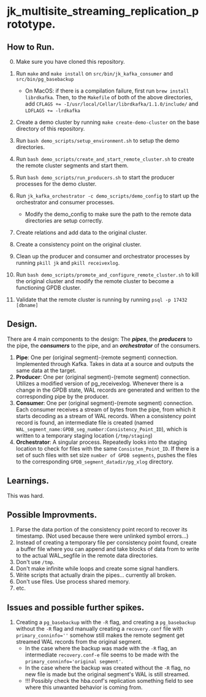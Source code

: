 # jk_multisite_streaming_replication_prototype.



## How to Run.
0. Make sure you have cloned this repository.

1. Run `make` and `make install` on `src/bin/jk_kafka_consumer` and `src/bin/pg_basebackup`
    - On MacOS: if there is a compilation failure, first run `brew install librdkafka`. Then, to the `Makefile` of both of the above directories, add `CFLAGS += -I/usr/local/Cellar/librdkafka/1.1.0/include/`
	and `LDFLAGS += -lrdkafka`

2. Create a demo cluster by running `make create-demo-cluster` on the base directory of this repository.

3. Run `bash demo_scripts/setup_environment.sh` to setup the demo directories.

4. Run `bash demo_scripts/create_and_start_remote_cluster.sh` to create the remote cluster segments and start them.

5. Run `bash demo_scripts/run_producers.sh` to start the producer processes for the demo cluster.

6. Run `jk_kafka_orchestrator -c demo_scripts/demo_config` to start up the orchestrator and consumer processes.
    -    Modify the demo_config to make sure the path to the remote data directories are setup correctly.

7. Create relations and add data to the original cluster.

8. Create a consistency point on the original cluster.

9. Clean up the producer and consumer and orchestrator processes by running `pkill jk` and `pkill receivexlog`.

10. Run `bash demo_scripts/promote_and_configure_remote_cluster.sh` to kill the original cluster and modify the remote cluster to become a functioning GPDB cluster.

11. Validate that the remote cluster is running by running `psql -p 17432 [dbname]`




## Design.
There are 4 main components to the design: The ***pipes***, the ***producers*** to the pipe, the ***consumers*** to the pipe, and an ***orchestrator*** of the consumers.
1. **Pipe**: One per (original segment)-(remote segment) connection. Implemented through Kafka. Takes in data  at a source and outputs the same data at the target.
2. **Producer**: One per (original segment)-(remote segment) connection. Utilizes a modified version of pg_receivexlog. Whenever there is a change in the GPDB state, WAL records are generated and written to the corresponding pipe by the producer.
3. **Consumer**: One per (original segment)-(remote segment) connection. Each consumer receives a stream of bytes from the pipe, from which it starts decoding as a stream of WAL records. When a consistency point record is found, an intermediate file is created (named `WAL_segment_name:GPDB_seg_number:Consistency_Point_ID`), which is written to a temporary staging location (`/tmp/staging`)
4. **Orchestrator**: A singular process. Repeatedly looks into the staging location to check for files with the same `Consisten_Point_ID`. If there is a set of such files with set size `number of GPDB segments`, pushes the files to the corresponding `GPDB_segment_datadir/pg_xlog` directory.




## Learnings.
This was hard.




## Possible Improvments.
1. Parse the data portion of the consistency point record to recover its timestamp. (Not used because there were unlinked symbol errors...)
2. Instead of creating a temporary file per consistency point found, create a buffer file where you can append and take blocks of data from to write to the actual WAL_segfile in the remote data directories.
3. Don't use `/tmp`.
4. Don't make infinite while loops and create some signal handlers.
5. Write scripts that actually drain the pipes... currently all broken.
6. Don't use files. Use process shared memory.
7. etc.




## Issues and possible further spikes.
1. Creating a `pg_basebackup` with the `-R` flag, and creating a `pg_basebackup` without the `-R` flag and manually creating a `recovery.conf` file with `primary_conninfo=''` somehow still makes the remote segment get streamed WAL records from the original segment.
    - In the case where the backup was made with the `-R` flag, an intermediate `recovery.conf-e` file seems to be made with the `primary_conninfo='original segment'`.
    - In the case where the backup was created without the `-R` flag, no new file is made but the original segment's WAL is still streamed.
    - !!! Possibly check the hba.conf's replication something field to see where this unwanted behavior is coming from.
